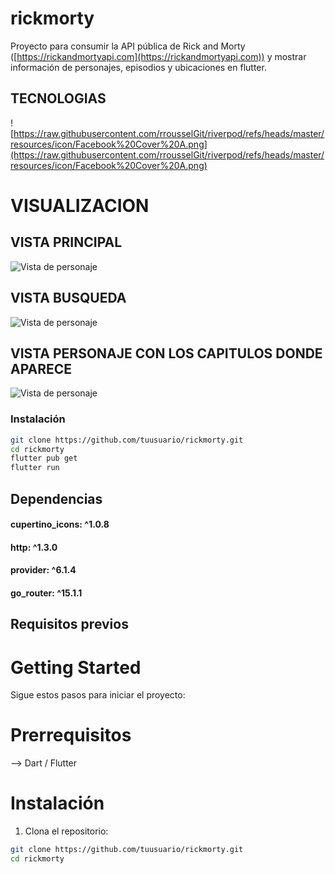# rickmorty

Proyecto para consumir la API pública de Rick and Morty ([https://rickandmortyapi.com](https://rickandmortyapi.com)) y mostrar información de personajes, episodios y ubicaciones en flutter.

## TECNOLOGIAS

![https://raw.githubusercontent.com/rrousselGit/riverpod/refs/heads/master/resources/icon/Facebook%20Cover%20A.png](https://raw.githubusercontent.com/rrousselGit/riverpod/refs/heads/master/resources/icon/Facebook%20Cover%20A.png)

# VISUALIZACION

## VISTA PRINCIPAL

![Vista de personaje](readmeimg/home.jpeg)

## VISTA BUSQUEDA

![Vista de personaje](readmeimg/search.jpeg)

## VISTA PERSONAJE CON LOS CAPITULOS DONDE APARECE

![Vista de personaje](readmeimg/character.jpeg)

### Instalación

```bash
git clone https://github.com/tuusuario/rickmorty.git
cd rickmorty
flutter pub get
flutter run
```

## Dependencias

#### cupertino_icons: ^1.0.8

#### http: ^1.3.0

#### provider: ^6.1.4

#### go_router: ^15.1.1

## Requisitos previos

# Getting Started

Sigue estos pasos para iniciar el proyecto:

# Prerrequisitos

--> Dart / Flutter

# Instalación

1. Clona el repositorio:

```bash
git clone https://github.com/tuusuario/rickmorty.git
cd rickmorty
```

